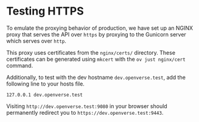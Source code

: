 # Testing HTTPS

To emulate the proxying behavior of production, we have set up an NGINX proxy
that serves the API over `https` by proxying to the Gunicorn server which serves
over `http`.

This proxy uses certificates from the `nginx/certs/` directory. These
certificates can be generated using `mkcert` with the `ov just nginx/cert`
command.

Additionally, to test with the dev hostname `dev.openverse.test`, add the
following line to your hosts file.

```text
127.0.0.1 dev.openverse.test
```

Visiting `http://dev.openverse.test:9080` in your browser should permanently
redirect you to `https://dev.openverse.test:9443`.
